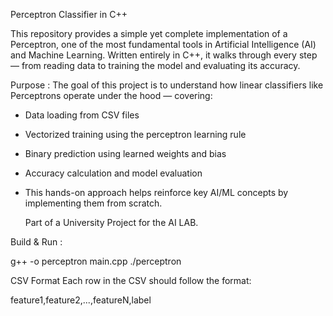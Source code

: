 Perceptron Classifier in C++

This repository provides a simple yet complete implementation of a Perceptron, one of the most fundamental tools in Artificial Intelligence (AI) and Machine Learning. Written entirely in C++, it walks through every step — from reading data to training the model and evaluating its accuracy.

 Purpose : 
The goal of this project is to understand how linear classifiers like Perceptrons operate under the hood — covering:

- Data loading from CSV files
- Vectorized training using the perceptron learning rule
- Binary prediction using learned weights and bias
- Accuracy calculation and model evaluation
- This hands-on approach helps reinforce key AI/ML concepts by implementing them from scratch.

  Part of a University Project for the  AI LAB. 

Build & Run : 

g++ -o perceptron main.cpp
./perceptron

CSV Format
Each row in the CSV should follow the format:

feature1,feature2,...,featureN,label



